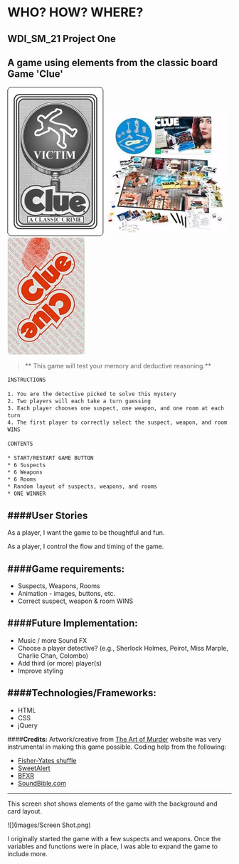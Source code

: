 # WHO? HOW? WHERE?

## WDI_SM_21 Project One 
## A game using elements from the classic board Game 'Clue'

![](images/victimCardBack.png)![](images/clueGame.png)![](images/clue.jpg)

>** This game will test your memory and deductive reasoning.**

```
INSTRUCTIONS

1. You are the detective picked to solve this mystery
2. Two players will each take a turn guessing
3. Each player chooses one suspect, one weapon, and one room at each turn
4. The first player to correctly select the suspect, weapon, and room WINS

CONTENTS

* START/RESTART GAME BUTTON
* 6 Suspects
* 6 Weapons
* 6 Rooms
* Random layout of suspects, weapons, and rooms
* ONE WINNER
```
####**User Stories**
---
As a player, I want the game to be thoughtful and fun.

As a player, I control the flow and timing of the game. 

####**Game requirements:**
---
* Suspects, Weapons, Rooms
* Animation - images, buttons, etc.
* Correct suspect, weapon & room WINS

####**Future Implementation:**
---
* Music / more Sound FX
* Choose a player detective? (e.g., Sherlock Holmes, Peirot, Miss Marple, Charlie Chan, Colombo)
* Add third (or more) player(s)
* Improve styling

####**Technologies/Frameworks:**
---
* HTML
* CSS
* jQuery

####**Credits:**
Artwork/creative from [The Art of Murder](http://www.theartofmurder.com/) website was very instrumental in making this game possible. Coding help from the following:

 * [Fisher-Yates shuffle](https://en.wikipedia.org/wiki/Fisher%E2%80%93Yates_shuffle)
 * [SweetAlert](http://t4t5.github.io/sweetalert/)
 * [BFXR](http://www.bfxr.net/)
 * [SoundBible.com](http://soundbible.com/about.php)

---
This screen shot shows elements of the game with the background and card layout.

![](images/Screen Shot.png)

I originally started the game with a few suspects and weapons. Once the variables and functions were in place, I was able to expand the game to include more.
